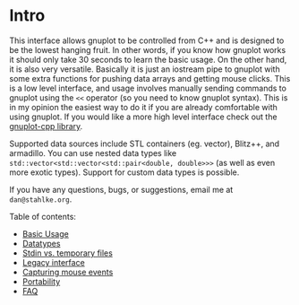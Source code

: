 # Intro

This interface allows gnuplot to be controlled from C++ and is designed to be the lowest hanging fruit.  In other words, if you know how gnuplot works it should only take 30 seconds to learn the basic usage.  On the other hand, it is also very versatile.  Basically it is just an iostream pipe to gnuplot with some extra functions for pushing data arrays and getting mouse clicks.  This is a low level interface, and usage involves manually sending commands to gnuplot using the `<<` operator (so you need to know gnuplot syntax).  This is in my opinion the easiest way to do it if you are already comfortable with using gnuplot.  If you would like a more high level interface check out the [gnuplot-cpp library](http://code.google.com/p/gnuplot-cpp).

Supported data sources include STL containers (eg.  vector), Blitz++, and armadillo.  You can use nested data types like `std::vector<std::vector<std::pair<double, double>>>` (as well as even more exotic types).  Support for custom data types is possible.

If you have any questions, bugs, or suggestions, email me at `dan@stahlke.org`.

Table of contents:

*  [Basic Usage](BasicUsage)
*  [Datatypes](Datatypes)
*  [Stdin vs. temporary files](StdinVsTemporary)
*  [Legacy interface](LegacyInterface)
*  [Capturing mouse events](Mouse)
*  [Portability](Portability)
*  [FAQ](FAQ)
